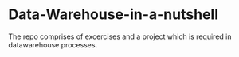 # Data-Warehouse-in-a-nutshell


The repo comprises of excercises and a project which is required in datawarehouse processes.
